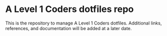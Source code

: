 # A Level 1 Coders dotfiles repo

This is the repository to manage A Level 1 Coders dotfiles. Additional links, references, and documentation will be added at a later date.
